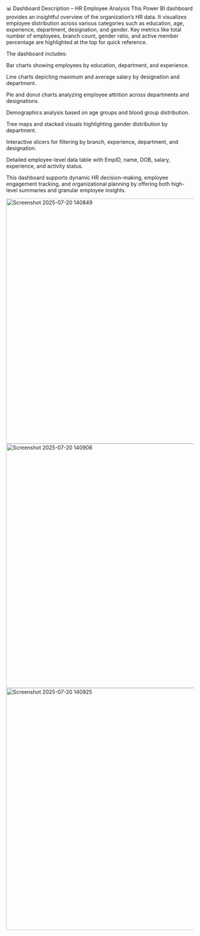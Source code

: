 📊 Dashboard Description – HR Employee Analysis
This Power BI dashboard provides an insightful overview of the organization’s HR data. It visualizes employee distribution across various categories such as education, age, experience, department, designation, and gender. Key metrics like total number of employees, branch count, gender ratio, and active member percentage are highlighted at the top for quick reference.

The dashboard includes:

Bar charts showing employees by education, department, and experience.

Line charts depicting maximum and average salary by designation and department.

Pie and donut charts analyzing employee attrition across departments and designations.

Demographics analysis based on age groups and blood group distribution.

Tree maps and stacked visuals highlighting gender distribution by department.

Interactive slicers for filtering by branch, experience, department, and designation.

Detailed employee-level data table with EmpID, name, DOB, salary, experience, and activity status.

This dashboard supports dynamic HR decision-making, employee engagement tracking, and organizational planning by offering both high-level summaries and granular employee insights.

<img width="1167" height="659" alt="Screenshot 2025-07-20 140849" src="https://github.com/user-attachments/assets/4122c5d2-696e-4255-8db3-ea890c57d58a" />
<img width="1167" height="657" alt="Screenshot 2025-07-20 140906" src="https://github.com/user-attachments/assets/d590c24c-21c4-4844-89e8-5e47c77cd09a" />
<img width="1166" height="651" alt="Screenshot 2025-07-20 140925" src="https://github.com/user-attachments/assets/c99bda61-4601-4fca-8a6e-a76dab4e95dc" />
